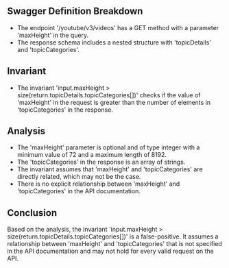 ## Swagger Definition Breakdown
- The endpoint '/youtube/v3/videos' has a GET method with a parameter 'maxHeight' in the query.
- The response schema includes a nested structure with 'topicDetails' and 'topicCategories'.

## Invariant
- The invariant 'input.maxHeight > size(return.topicDetails.topicCategories[])' checks if the value of 'maxHeight' in the request is greater than the number of elements in 'topicCategories' in the response.

## Analysis
- The 'maxHeight' parameter is optional and of type integer with a minimum value of 72 and a maximum length of 8192.
- The 'topicCategories' in the response is an array of strings.
- The invariant assumes that 'maxHeight' and 'topicCategories' are directly related, which may not be the case.
- There is no explicit relationship between 'maxHeight' and 'topicCategories' in the API documentation.

## Conclusion
Based on the analysis, the invariant 'input.maxHeight > size(return.topicDetails.topicCategories[])' is a false-positive. It assumes a relationship between 'maxHeight' and 'topicCategories' that is not specified in the API documentation and may not hold for every valid request on the API.
